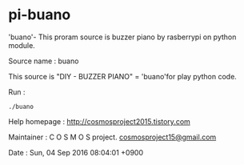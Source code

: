 # pi-buano

'buano'- This proram source is buzzer piano by rasberrypi on python module.

Source name : buano

This source is "DIY - BUZZER PIANO" = 'buano'for play python code.
  
Run : 

	./buano 

Help homepage : http://cosmosproject2015.tistory.com

Maintainer : C O S M O S project. <cosmosproject15@gmail.com>

Date : Sun, 04 Sep 2016 08:04:01 +0900
